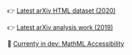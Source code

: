 
👉 [Latest arXiv HTML dataset (2020)](https://sigmathling.kwarc.info/resources/arxmliv-dataset-2020/)

👉 [Latest arXiv analysis work (2019)](https://www.aclweb.org/anthology/2020.lrec-1.153/)

🚧 [Currenty in dev: MathML Accessibility](https://dginev.github.io/tiny-mathml-a11y-demo/)
